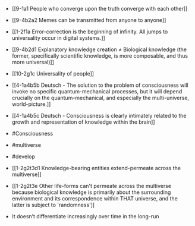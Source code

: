 - [[9-1a1 People who converge upon the truth converge with each other]]
- [[9-4b2a2 Memes can be transmitted from anyone to anyone]]
- [[1-2f1a Error-correction is the beginning of infinity. All jumps to universality occur in digital systems.]]
- [[9-4b2d1 Explanatory knowledge creation ≠ Biological knowledge (the former, specifically scientific knowledge, is more composable, and thus more universal)]]
- [[10-2g1c Universality of people]]

- [[4-1a4b5b Deutsch - The solution to the problem of consciousness will invoke no specific quantum-mechanical processes, but it will depend crucially on the quantum-mechanical, and especially the multi-universe, world-picture.]]
- [[4-1a4b5c Deutsch - Consciousness is clearly intimately related to the growth and representation of knowledge within the brain]]
- #Consciousness
- #multiverse
- #develop

- [[1-2g2t3d1 Knowledge-bearing entities extend-permeate across the multiverse]]
- [[1-2g2t3e Other life-forms can't permeate across the multiverse because biological knowledge is primarily about the surrounding environment and its correspondence within THAT universe, and the latter is subject to 'randomness']]

- It doesn’t differentiate increasingly over time in the long-run
